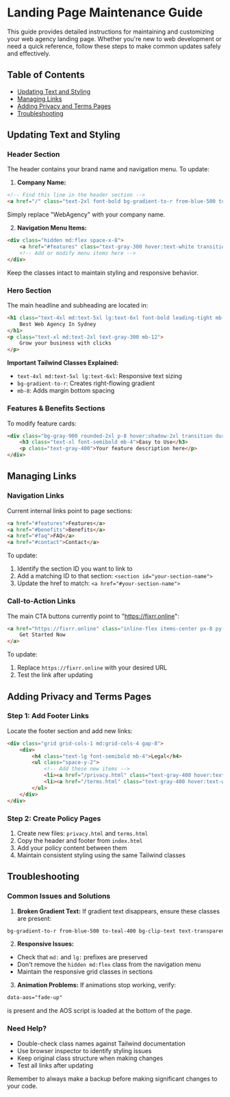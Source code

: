 # Landing Page Maintenance Guide

This guide provides detailed instructions for maintaining and customizing your web agency landing page. Whether you're new to web development or need a quick reference, follow these steps to make common updates safely and effectively.

## Table of Contents
- [Updating Text and Styling](#updating-text-and-styling)
- [Managing Links](#managing-links)
- [Adding Privacy and Terms Pages](#adding-privacy-and-terms-pages)
- [Troubleshooting](#troubleshooting)

## Updating Text and Styling

### Header Section
The header contains your brand name and navigation menu. To update:

1. **Company Name:**
```html
<!-- Find this line in the header section -->
<a href="/" class="text-2xl font-bold bg-gradient-to-r from-blue-500 to-teal-400 bg-clip-text text-transparent">WebAgency</a>
```
Simply replace "WebAgency" with your company name.

2. **Navigation Menu Items:**
```html
<div class="hidden md:flex space-x-8">
    <a href="#features" class="text-gray-300 hover:text-white transition-colors duration-300">Features</a>
    <!-- Add or modify menu items here -->
</div>
```
Keep the classes intact to maintain styling and responsive behavior.

### Hero Section
The main headline and subheading are located in:
```html
<h1 class="text-4xl md:text-5xl lg:text-6xl font-bold leading-tight mb-8 bg-gradient-to-r from-blue-500 to-teal-400 bg-clip-text text-transparent">
    Best Web Agency In Sydney
</h1>
<p class="text-xl md:text-2xl text-gray-300 mb-12">
    Grow your business with clicks
</p>
```

**Important Tailwind Classes Explained:**
- `text-4xl md:text-5xl lg:text-6xl`: Responsive text sizing
- `bg-gradient-to-r`: Creates right-flowing gradient
- `mb-8`: Adds margin bottom spacing

### Features & Benefits Sections
To modify feature cards:
```html
<div class="bg-gray-900 rounded-2xl p-8 hover:shadow-2xl transition duration-300">
    <h3 class="text-xl font-semibold mb-4">Easy to Use</h3>
    <p class="text-gray-400">Your feature description here</p>
</div>
```

## Managing Links

### Navigation Links
Current internal links point to page sections:
```html
<a href="#features">Features</a>
<a href="#benefits">Benefits</a>
<a href="#faq">FAQ</a>
<a href="#contact">Contact</a>
```

To update:
1. Identify the section ID you want to link to
2. Add a matching ID to that section: `<section id="your-section-name">`
3. Update the href to match: `<a href="#your-section-name">`

### Call-to-Action Links
The main CTA buttons currently point to "https://fixrr.online":
```html
<a href="https://fixrr.online" class="inline-flex items-center px-8 py-3 rounded-full bg-gradient-to-r from-blue-600 to-teal-500">
    Get Started Now
</a>
```

To update:
1. Replace `https://fixrr.online` with your desired URL
2. Test the link after updating

## Adding Privacy and Terms Pages

### Step 1: Add Footer Links
Locate the footer section and add new links:
```html
<div class="grid grid-cols-1 md:grid-cols-4 gap-8">
    <div>
        <h4 class="text-lg font-semibold mb-4">Legal</h4>
        <ul class="space-y-2">
            <!-- Add these new items -->
            <li><a href="/privacy.html" class="text-gray-400 hover:text-white transition-colors duration-300">Privacy Policy</a></li>
            <li><a href="/terms.html" class="text-gray-400 hover:text-white transition-colors duration-300">Terms of Service</a></li>
        </ul>
    </div>
</div>
```

### Step 2: Create Policy Pages
1. Create new files: `privacy.html` and `terms.html`
2. Copy the header and footer from `index.html`
3. Add your policy content between them
4. Maintain consistent styling using the same Tailwind classes

## Troubleshooting

### Common Issues and Solutions

1. **Broken Gradient Text:**
If gradient text disappears, ensure these classes are present:
```html
bg-gradient-to-r from-blue-500 to-teal-400 bg-clip-text text-transparent
```

2. **Responsive Issues:**
- Check that `md:` and `lg:` prefixes are preserved
- Don't remove the `hidden md:flex` class from the navigation menu
- Maintain the responsive grid classes in sections

3. **Animation Problems:**
If animations stop working, verify:
```html
data-aos="fade-up"
```
is present and the AOS script is loaded at the bottom of the page.

### Need Help?
- Double-check class names against Tailwind documentation
- Use browser inspector to identify styling issues
- Keep original class structure when making changes
- Test all links after updating

Remember to always make a backup before making significant changes to your code.